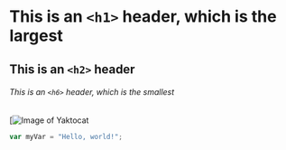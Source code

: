 # This is an `<h1>` header, which is the largest

## This is an `<h2>` header

###### This is an `<h6>` header, which is the smallest
[![Image of Yaktocat](https://octodex.github.com/images/yaktocat.png?alt="image")

``` javascript
var myVar = "Hello, world!";
```
